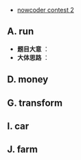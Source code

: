 * [nowcoder contest 2](https://www.nowcoder.com/acm/contest/140#question)
## A. run
* **题目大意** ： 
* **大体思路** ： 

## D. money
## G. transform
## I. car
## J. farm